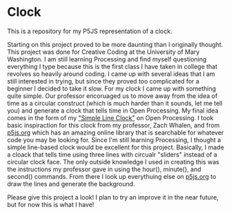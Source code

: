 # Clock
This is a repository for my P5JS representation of a clock.

Starting on this project proved to be more daunting than I originally thought. This project was done for Creative Coding at the University of Mary Washington. I am still learning Processing and find myself questioning everything I type because this is the first class I have taken in college that revolves so heavily around coding. I came up with several ideas that I am still interested in trying, but since they proved too complicated for a beginner I decided to take it slow. For my clock I came up with something quite simple. Our professor encoruaged us to move away from the idea of time as a circular construct (which is much harder than it sounds, let me tell you) and generate a clock that tells time in Open Processing. My final idea comes in the form of my ["Simple Line Clock"](oppr.org/s/Tac9iRl0) on Open Processing. I took basic inspiraction for this clock from my professor, Zach Whalen, and from [p5js.org](https://p5js.org/) which has an amazing online library that is searchable for whatever code you may be looking for. Since I'm still learning Processing, I thought a simple line-based clock would be excellent for this project. Basically, I made a cloack that tells time using three lines with circualr "sliders" instead of a circular clock face. The only outside knowledge I used in creating this was the instructions my professor gave in using the hour(), minute(), and second() commands. From there I look up everythuing else on [p5js.org](https://p5js.org/) to draw the lines and generate the background.

Please give this project a look! I plan to try an improve it in the near future, but for now this is what I have!
